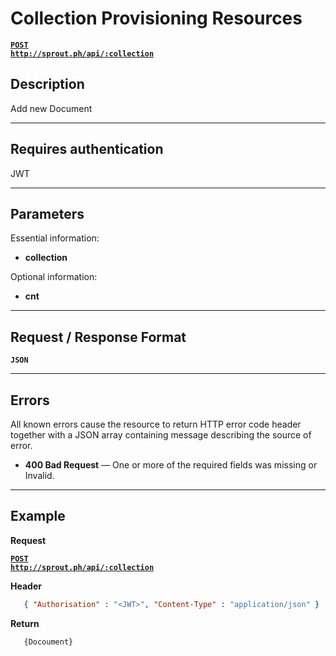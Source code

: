 # Collection Provisioning Resources

  **[<code>POST http://sprout.ph/api/:collection</code>](https://github.com/facascante/sprout/blob/master/endpoints/create_one.md)**


## Description
   Add new Document

***

## Requires authentication
JWT

***

## Parameters

Essential information:

- **collection**

Optional information:

- **cnt**

***

## Request / Response Format
  **<code>JSON</code>**

***

## Errors
All known errors cause the resource to return HTTP error code header together with a JSON array containing message describing the source of error.

- **400 Bad Request** — One or more of the required fields was missing or Invalid.

***

## Example

**Request**

  **[<code>POST http://sprout.ph/api/:collection</code>](https://github.com/facascante/sprout/blob/master/endpoints/create_one.md)**

**Header**

``` json
   { "Authorisation" : "<JWT>", "Content-Type" : "application/json" } 
``` 

**Return**

``` javascript
   {Docoument}
``` 

